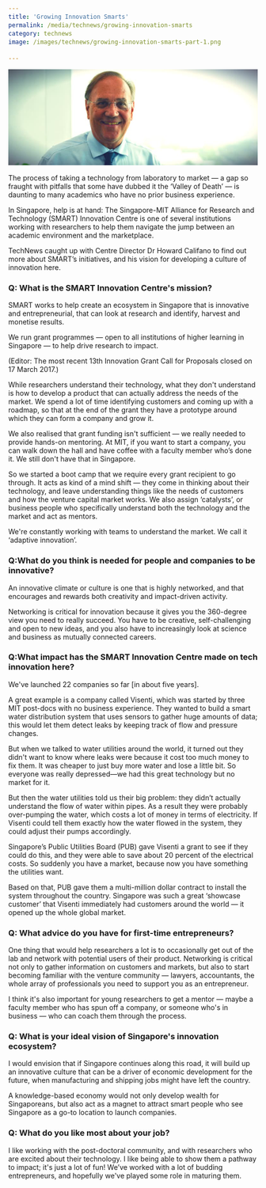 ```yaml
---
title: 'Growing Innovation Smarts'
permalink: /media/technews/growing-innovation-smarts
category: technews
image: /images/technews/growing-innovation-smarts-part-1.png

---
```



![Growing Innovation Smarts](/images/technews/growing-innovation-smarts-part-1.png)

The process of taking a technology from laboratory to market — a gap so fraught with pitfalls that some have dubbed it the ‘Valley of Death’ — is daunting to many academics who have no prior business experience.

In Singapore, help is at hand: The Singapore-MIT Alliance for Research and Technology (SMART) Innovation Centre is one of several institutions working with researchers to help them navigate the jump between an academic environment and the marketplace.

TechNews caught up with Centre Director Dr Howard Califano to find out more about SMART’s initiatives, and his vision for developing a culture of innovation here.

### **Q: What is the SMART Innovation Centre's mission?**
SMART works to help create an ecosystem in Singapore that is innovative and entrepreneurial, that can look at research and identify, harvest and monetise results.

We run grant programmes — open to all institutions of higher learning in Singapore — to help drive research to impact.

(Editor: The most recent 13th Innovation Grant Call for Proposals closed on 17 March 2017.)

While researchers understand their technology, what they don't understand is how to develop a product that can actually address the needs of the market. We spend a lot of time identifying customers and coming up with a roadmap, so that at the end of the grant they have a prototype around which they can form a company and grow it.

We also realised that grant funding isn't sufficient — we really needed to provide hands-on mentoring. At MIT, if you want to start a company, you can walk down the hall and have coffee with a faculty member who’s done it. We still don't have that in Singapore.

So we started a boot camp that we require every grant recipient to go through. It acts as kind of a mind shift — they come in thinking about their technology, and leave understanding things like the needs of customers and how the venture capital market works. We also assign ‘catalysts’, or business people who specifically understand both the technology and the market and act as mentors.

We're constantly working with teams to understand the market. We call it ‘adaptive innovation’.

### **Q:What do you think is needed for people and companies to be innovative?**
An innovative climate or culture is one that is highly networked, and that encourages and rewards both creativity and impact-driven activity.

Networking is critical for innovation because it gives you the 360-degree view you need to really succeed. You have to be creative, self-challenging and open to new ideas, and you also have to increasingly look at science and business as mutually connected careers.

### **Q:What impact has the SMART Innovation Centre made on tech innovation here?**
We've launched 22 companies so far [in about five years].

A great example is a company called Visenti, which was started by three MIT post-docs with no business experience. They wanted to build a smart water distribution system that uses sensors to gather huge amounts of data; this would let them detect leaks by keeping track of flow and pressure changes.

But when we talked to water utilities around the world, it turned out they didn't want to know where leaks were because it cost too much money to fix them. It was cheaper to just buy more water and lose a little bit. So everyone was really depressed—we had this great technology but no market for it.

But then the water utilities told us their big problem: they didn’t actually understand the flow of water within pipes. As a result they were probably over-pumping the water, which costs a lot of money in terms of electricity. If Visenti could tell them exactly how the water flowed in the system, they could adjust their pumps accordingly.

Singapore’s Public Utilities Board (PUB) gave Visenti a grant to see if they could do this, and they were able to save about 20 percent of the electrical costs. So suddenly you have a market, because now you have something the utilities want.

Based on that, PUB gave them a multi-million dollar contract to install the system throughout the country. Singapore was such a great ‘showcase customer’ that Visenti immediately had customers around the world — it opened up the whole global market.

### **Q: What advice do you have for first-time entrepreneurs?**
One thing that would help researchers a lot is to occasionally get out of the lab and network with potential users of their product. Networking is critical not only to gather information on customers and markets, but also to start becoming familiar with the venture community — lawyers, accountants, the whole array of professionals you need to support you as an entrepreneur.

I think it's also important for young researchers to get a mentor — maybe a faculty member who has spun off a company, or someone who's in business — who can coach them through the process.

### **Q: What is your ideal vision of Singapore's innovation ecosystem?**
I would envision that if Singapore continues along this road, it will build up an innovative culture that can be a driver of economic development for the future, when manufacturing and shipping jobs might have left the country.

A knowledge-based economy would not only develop wealth for Singaporeans, but also act as a magnet to attract smart people who see Singapore as a go-to location to launch companies.

### **Q: What do you like most about your job?**
I like working with the post-doctoral community, and with researchers who are excited about their technology. I like being able to show them a pathway to impact; it's just a lot of fun! We’ve worked with a lot of budding entrepreneurs, and hopefully we've played some role in maturing them.
